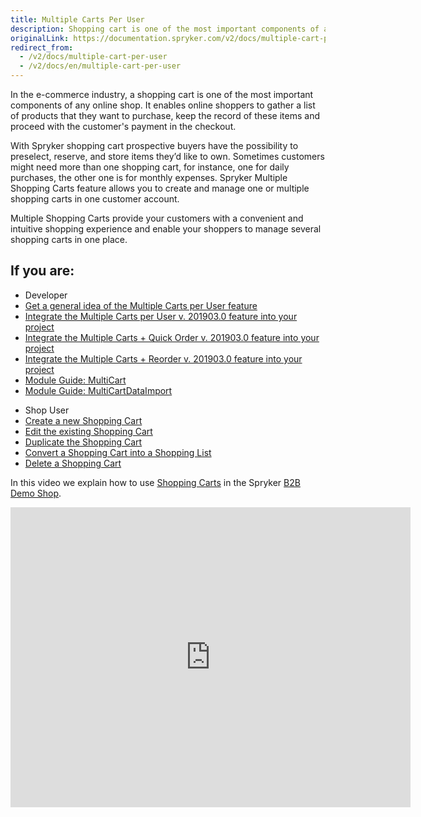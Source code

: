 ```yaml
---
title: Multiple Carts Per User
description: Shopping cart is one of the most important components of an online shop. Multiple Shopping Carts provide customers with a convenient shopping experience.
originalLink: https://documentation.spryker.com/v2/docs/multiple-cart-per-user
redirect_from:
  - /v2/docs/multiple-cart-per-user
  - /v2/docs/en/multiple-cart-per-user
---
```


In the e-commerce industry, a shopping cart is one of the most important components of any online shop. It enables online shoppers to gather a list of products that they want to purchase, keep the record of these items and proceed with the customer's payment in the checkout.

With Spryker shopping cart prospective buyers have the possibility to preselect, reserve, and store items they’d like to own. Sometimes customers might need more than one shopping cart, for instance, one for daily purchases, the other one is for monthly expenses. Spryker Multiple Shopping Carts feature allows you to create and manage one or multiple shopping carts in one customer account.

Multiple Shopping Carts provide your customers with a convenient and intuitive shopping experience and enable your shoppers to manage several shopping carts in one place.

## If you are:

<div class="mr-container">
    <div class="mr-list-container">
        <!-- col1 -->
        <div class="mr-col">
            <ul class="mr-list mr-list-green">
                <li class="mr-title">Developer</li>
                <li><a href="https://documentation.spryker.com/v2/docs/multiple-carts-per-user-overview" class="mr-link">Get a general idea of the Multiple Carts per User feature</a></li>
                <li><a href="https://documentation.spryker.com/v2/docs/multiple-carts-feature-integration-201903" class="mr-link">Integrate the Multiple Carts per User v. 201903.0 feature into your project</a></li>
                <li><a href="https://documentation.spryker.com/v2/docs/multiple-carts-quick-order-integration-201903" class="mr-link">Integrate the Multiple Carts + Quick Order v. 201903.0 feature into your project</a></li>
                <li><a href="https://documentation.spryker.com/v2/docs/multiple-carts-reorder-feature-integration-201903" class="mr-link">Integrate the Multiple Carts + Reorder v. 201903.0 feature into your project</a></li>
                <li><a href="https://documentation.spryker.com/v2/docs/multi-cart" class="mr-link">Module Guide: MultiCart</a></li>
                <li><a href="https://documentation.spryker.com/v2/docs/multi-cart-data-import" class="mr-link">Module Guide: MultiCartDataImport</a></li>
            </ul>
        </div>
        <!-- col3 -->
        <div class="mr-col">
            <ul class="mr-list mr-list-red">
                <li class="mr-title">Shop User</li>
                <li><a href="https://documentation.spryker.com/v2/docs/creating-shopping-cart" class="mr-link">Create a new Shopping Cart</a></li>
                <li><a href="https://documentation.spryker.com/v2/docs/shop-guide-managing-shopping-carts#editing-a-shopping-cart" class="mr-link">Edit the existing Shopping Cart</a></li>
                <li><a href="https://documentation.spryker.com/v2/docs/shop-guide-managing-shopping-carts#duplicating-a-shopping-cart" class="mr-link">Duplicate the Shopping Cart</a></li>
                <li><a href="https://documentation.spryker.com/v2/docs/shop-guide-managing-shopping-carts#converting-a-shopping-cart-into-a-shopping-list" class="mr-link">Convert a Shopping Cart into a Shopping List</a></li>
                <li><a href="https://documentation.spryker.com/v2/docs/shop-guide-managing-shopping-carts#deleting-a-shopping-cart" class="mr-link">Delete a Shopping Cart</a></li>
            </ul>
        </div>
    </div>
</div>

In this video we explain how to use [Shopping Carts](/docs/scos/dev/features/201903.0/shopping-cart/multiple-carts-per-user/multiple-carts-per-user.html) in the Spryker [B2B Demo Shop](https://documentation.spryker.com/v2/docs/demoshops#b2b-demo-shop).
<iframe src="https://fast.wistia.net/embed/iframe/s776wlo9ds" title="How to use Shopping Carts in Spryker" allowtransparency="true" frameborder="0" scrolling="no" class="wistia_embed" name="wistia_embed" allowfullscreen="0" mozallowfullscreen="0" webkitallowfullscreen="0" oallowfullscreen="0" msallowfullscreen="0" width="640" height="480"></iframe>

